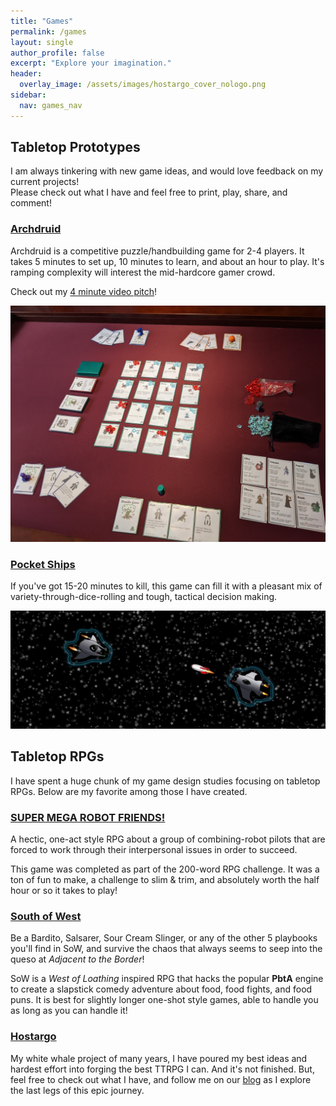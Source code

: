 ```yaml
---
title: "Games"
permalink: /games
layout: single
author_profile: false
excerpt: "Explore your imagination."
header:
  overlay_image: /assets/images/hostargo_cover_nologo.png
sidebar:
  nav: games_nav
---
```


## Tabletop Prototypes

I am always tinkering with new game ideas, and would love feedback on my current projects!<br>
Please check out what I have and feel free to print, play, share, and comment!

### [Archdruid](/games/archdruid)

Archdruid is a competitive puzzle/handbuilding game for 2-4 players. It takes 5 minutes to set up, 10 minutes to learn, and about an hour to play. It's ramping complexity will interest the mid-hardcore gamer crowd.

Check out my [4 minute video pitch](https://www.youtube.com/watch?v=qtcF7Iv1MqQ)!

![Archdruid](/assets/images/archdruid/full_overview.jpg)

### [Pocket Ships](https://docs.google.com/document/d/1Ceg5QEPDz966X8FhtqUvPT5HsvUDsxpNBNMj5Pr5HxY/)

If you've got 15-20 minutes to kill, this game can fill it with a pleasant mix of variety-through-dice-rolling and tough, tactical decision making.

![Pocket Ships](/assets/images/pocketships.jpg)

## Tabletop RPGs

I have spent a huge chunk of my game design studies focusing on tabletop RPGs. Below are my favorite among those I have created.

### [SUPER MEGA ROBOT FRIENDS!](https://docs.google.com/document/d/1qSADVIii12XD68HrQIpYlPlGhWdqbTxhpivg0M8chkw/)
A hectic, one-act style RPG about a group of combining-robot pilots that are forced to work through their interpersonal issues in order to succeed.

This game was completed as part of the 200-word RPG challenge. It was a ton of fun to make, a challenge to slim & trim, and absolutely worth the half hour or so it takes to play!

### [South of West](https://docs.google.com/document/d/1LBfqDMV0RJDw3J1FSjEvdijDj-whofiFYyjLwfoVwfk/)
Be a Bardito, Salsarer, Sour Cream Slinger, or any of the other 5 playbooks you'll find in SoW, and survive the chaos that always seems to seep into the queso at _Adjacent to the Border_!

SoW is a _West of Loathing_ inspired RPG that hacks the popular __PbtA__ engine to create a slapstick comedy adventure about food, food fights, and food puns. It is best for slightly longer one-shot style games, able to handle you as long as you can handle it!

### [Hostargo](https://docs.google.com/document/d/1wq_7NfL8TqmlU-XkRmGhMqxeM1OJgu1plZb5UEipLGg/)
My white whale project of many years, I have poured my best ideas and hardest effort into forging the best TTRPG I can. And it's not finished. But, feel free to check out what I have, and follow me on our [blog](/blog) as I explore the last legs of this epic journey.

